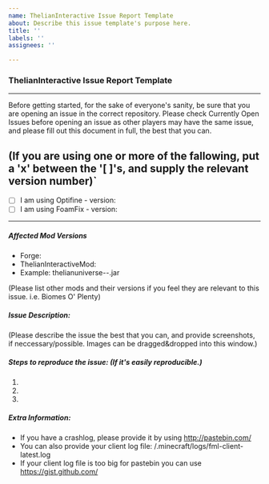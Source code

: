 ```yaml
---
name: ThelianInteractive Issue Report Template
about: Describe this issue template's purpose here.
title: ''
labels: ''
assignees: ''

---
```


### ThelianInteractive Issue Report Template
-------
Before getting started, for the sake of everyone's sanity, be sure that you are opening an issue in the correct repository. Please check Currently Open Issues before opening an issue as other players may have the same issue, and please fill out this document in full, the best that you can.

(If you are using one or more of the fallowing, put a 'x' between the '[ ]'s, and supply the relevant version number)`
-------
- [ ] I am using Optifine - version:
- [ ] I am using FoamFix - version:

-------
##### Affected Mod Versions 
- Forge:
- ThelianInteractiveMod:
- Example: thelianuniverse-<mcVersion>-<modVersion>.jar

(Please list other mods and their versions if you feel they are relevant to this issue. i.e. Biomes O' Plenty)

##### Issue Description:

(Please describe the issue the best that you can, and provide screenshots, if neccessary/possible. Images can be dragged&dropped into this window.)

##### Steps to reproduce the issue: (If it's easily reproducible.)
1.
2.
3.

##### Extra Information:
- If you have a crashlog, please provide it by using http://pastebin.com/
- You can also provide your client log file: /.minecraft/logs/fml-client-latest.log
- If your client log file is too big for pastebin you can use https://gist.github.com/
